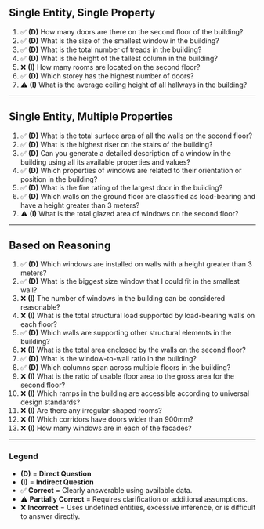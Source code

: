 ## **Single Entity, Single Property**
1. ✅ **(D)** How many doors are there on the second floor of the building?  
2. ✅ **(D)** What is the size of the smallest window in the building?  
3. ✅ **(D)** What is the total number of treads in the building?  
4. ✅ **(D)** What is the height of the tallest column in the building?  
5. ❌ **(I)** How many rooms are located on the second floor?  
6. ✅ **(D)** Which storey has the highest number of doors?  
7. ⚠️ **(I)** What is the average ceiling height of all hallways in the building?  

---

## **Single Entity, Multiple Properties**
1. ✅ **(D)** What is the total surface area of all the walls on the second floor?  
2. ✅ **(D)** What is the highest riser on the stairs of the building?  
3. ✅ **(D)** Can you generate a detailed description of a window in the building using all its available properties and values?  
4. ✅ **(D)** Which properties of windows are related to their orientation or position in the building?  
5. ✅ **(D)** What is the fire rating of the largest door in the building?  
6. ✅ **(D)** Which walls on the ground floor are classified as load-bearing and have a height greater than 3 meters?  
7. ⚠️ **(I)** What is the total glazed area of windows on the second floor?  

---

## **Based on Reasoning**
1. ✅ **(D)** Which windows are installed on walls with a height greater than 3 meters?  
2. ✅ **(D)** What is the biggest size window that I could fit in the smallest wall?  
3. ❌ **(I)** The number of windows in the building can be considered reasonable?  
4. ❌ **(I)** What is the total structural load supported by load-bearing walls on each floor?  
5. ✅ **(D)** Which walls are supporting other structural elements in the building?  
6. ❌ **(I)** What is the total area enclosed by the walls on the second floor?  
7. ✅ **(D)** What is the window-to-wall ratio in the building?  
8. ✅ **(D)** Which columns span across multiple floors in the building?  
9. ❌ **(I)** What is the ratio of usable floor area to the gross area for the second floor?  
10. ❌ **(I)** Which ramps in the building are accessible according to universal design standards?  
11. ❌ **(I)** Are there any irregular-shaped rooms?  
12. ❌ **(I)** Which corridors have doors wider than 900mm?  
13. ❌ **(I)** How many windows are in each of the facades?  

---

### **Legend**
- **(D)** = **Direct Question**  
- **(I)** = **Indirect Question**  
- ✅ **Correct** = Clearly answerable using available data.  
- ⚠️ **Partially Correct** = Requires clarification or additional assumptions.  
- ❌ **Incorrect** = Uses undefined entities, excessive inference, or is difficult to answer directly.  
